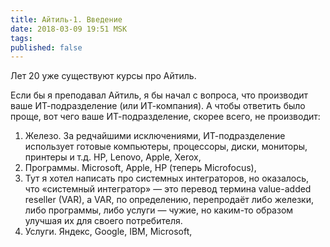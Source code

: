 ```yaml
---
title: Айтиль-1. Введение
date: 2018-03-09 19:51 MSK
tags:
published: false
---
```


Лет 20 уже существуют курсы про Айтиль. 

Если бы я преподавал Айтиль, я бы начал с вопроса, что производит ваше ИТ-подразделение (или ИТ-компания). А чтобы ответить было проще, вот чего ваше ИТ-подразделение, скорее всего, не производит: 
1. Железо. За редчайшими исключениями, ИТ-подразделение использует готовые компьютеры, процессоры, диски, мониторы, принтеры и т.д. HP, Lenovo, Apple, Xerox,   
2. Программы. Microsoft, Apple, HP (теперь Microfocus), 
3. Тут я хотел написать про системных интеграторов, но оказалось, что «системный интегратор» — это перевод термина value-added reseller (VAR), а VAR, по определению, перепродаёт либо железки, либо программы, либо услуги — чужие, но каким-то образом улучшая их для своего потребителя.  
4. Услуги. Яндекс, Google, IBM, Microsoft, 

 
 
